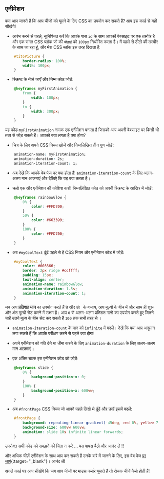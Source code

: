 ## एनीमेशन

क्या आप जानते हैं कि आप चीजों को घूमने के लिए CSS का उपयोग कर सकते हैं? आप इस कार्ड से यही सीखेंगे!

+ आरंभ करने से पहले, सुनिश्चित करें कि आपके पास `id` के साथ आपकी वेबसाइट पर एक तस्वीर है और एक संगत CSS ब्लॉक जो की `चौड़ाई` को `100px` निर्धारित करता है। मैं पहले से टीटो की तस्वीर के साथ जा रहा हूं, और मेरा CSS ब्लॉक इस तरह दिखता है:

```css
    #titoPicture {
        border-radius: 100%;
        width: 100px;
    }
```

+ स्क्रिप्ट के नीचे जाएँ और निम्न कोड जोड़ें:

```css
    @keyframes myFirstAnimation {
        from {
            width: 100px;
        }
        to {
            width: 300px;
        }
    }
```

यह कोड `myFirstAnimation` नामक एक एनीमेशन बनाता है जिसको आप अपनी वेबसाइट पर किसी भी तत्व से जोड़ सकते हैं। आपको क्या लगता है क्या होगा?

+ चित्र के लिए अपने CSS नियम खोजें और निम्नलिखित तीन गुण जोड़ें:

```css
    animation-name: myFirstAnimation;
    animation-duration: 2s;
    animation-iteration-count: 1;
```

+ अब देखें कि आपके वेब पेज पर क्या होता है! `animation-iteration-count` के लिए अलग-अलग मान आज़माएं और देखिऐ कि यह क्या करता है।

+ चलो एक और एनीमेशन की कोशिश करो! निम्नलिखित कोड को अपनी स्क्रिप्ट के आखिर में जोड़ें:

```css
    @keyframes rainbowGlow {
        0% {
            color: #FFD700;
        }
        50% {
            color: #663399;
        }
        100% {
            color: #FFD700;
        }
    }
```

+ अब ` #myCoolText ` ढूंढें पहले से है CSS नियम और एनीमेशन कोड में जोड़ें:

```css
    #myCoolText {        
        color: #003366;
        border: 2px ridge #ccffff;
        padding: 15px;
        text-align: center;
        animation-name: rainbowGlow;
        animation-duration: 1.5s;
        animation-iteration-count: 1;
    }
```

जब आप **प्रतिशत मान** का उपयोग करते हैं `से` और `को ` के बजाय, आप मूल्यों के बीच में और साथ ही शुरू और अंत मूल्यों सेट करने में सक्षम हैं। आप `0` से अलग-अलग प्रतिशत मानों का उपयोग करते हुए जितने चाहें उतने मूल्य के बीच सेट कर सकते हैं `100` तक सभी तरह से ।

+ `animation-iteration-count` के मान को `infinite` में बदलें। देखें कि क्या आप अनुमान लगा सकते हैं कि आपके परीक्षण करने से पहले क्या होगा!

+ अपने एनीमेशन को गति देने या धीमा करने के लिए `animation-duration` के लिए अलग-अलग मान आज़माएं।

+ एक अंतिम चाल! इस एनीमेशन कोड को जोड़ें:

```css
    @keyframes slide {
        0% {
            background-position-x: 0;
        }
        100% {
            background-position-x: 600vw;
        }
    }
```

+ अब `#frontPage` CSS नियम जो आपने पहले लिखे थे ढूंढें और उन्हें इसमें बदलें:

```css
    #frontPage {
        background: repeating-linear-gradient(-45deg, red 0%, yellow 7.14%, lime 14.28%, cyan 21.42%, cyan 28.56%, blue 35.7%, magenta 42.84%, red 50%);
        background-size: 600vw 600vw;
        animation: slide 10s infinite linear forwards;
    }
```

उपरोक्त सभी कोड को समझने की चिंता न करें ... बस वापस बैठो और आनंद लें !!

और अधिक चीज़ें एनीमेशन के साथ आप कर सकते हैं उनके बारे में जानने के लिए, इस वेब पेज [पर जाएं](http://dojo.soy/html2-css-animation){:target="_blank"}। आनंद लें!

अगले कार्ड पर आप सीखेंगे कि जब आप चीजों पर माउस कर्सर घुमाते हैं तो रोचक चीजें कैसे होती हैं!